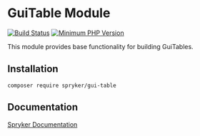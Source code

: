 # GuiTable Module
[![Build Status](https://travis-ci.org/spryker/gui-table.svg)](https://travis-ci.org/spryker/gui-table)
[![Minimum PHP Version](https://img.shields.io/badge/php-%3E%3D%207.3-8892BF.svg)](https://php.net/)

This module provides base functionality for building GuiTables.

## Installation

```
composer require spryker/gui-table
```

## Documentation

[Spryker Documentation](https://documentation.spryker.com/module_guide/overview.htm)
